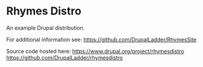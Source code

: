 Rhymes Distro
=============

An example Drupal distribution.

For additional information see:
https://github.com/DrupalLadder/RhymesSite

Source code hosted here:
https://www.drupal.org/project/rhymesdistro
https://github.com/DrupalLadder/rhymesdistro
